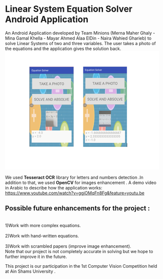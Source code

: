 # Linear System Equation Solver Android Application

An Android Application developed by Team Minions (Merna Maher Ghaly - Mina Gamal Khella - Mayar Ahmed Alaa ElDin - Naira Wahied Gharieb) to solve Linear Systems of two and three variables. The user takes a photo of the equations and the application gives the solution back.
![euation with 2 and 3 variables](https://github.com/MayarAlaa/LinearSystemEquationSolverApp/blob/master/eqns.PNG)

We used **Tesseract OCR** library for letters and numbers detection .In addition to that, we used **OpenCV** for images enhancement .
A demo video in Arabic to describe how the application works: https://www.youtube.com/watch?v=ggjOMqFn8Fg&feature=youtu.be

Possible future enhancements for the project :
-----------------------------------------------
<br>1)Work with more complex equations.</br>
<br>2)Work with hand-written equations.</br>
<br>3)Work with scrambled papers (improve image enhancement).</br>
Note that our project is not completely accurate in solving but we hope to further improve it in the future.

This project is our participation in the 1st Computer Vision Competition held at Ain Shams University .





